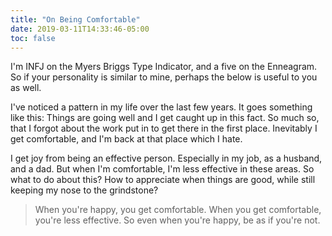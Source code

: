 ```yaml
---
title: "On Being Comfortable"
date: 2019-03-11T14:33:46-05:00
toc: false
---
```


I'm INFJ on the Myers Briggs Type Indicator, and a five on the Enneagram. So if your personality is similar to mine, perhaps the below is useful to you as well.

<!--more-->

I've noticed a pattern in my life over the last few years. It goes something like this: Things are going well and I get caught up in this fact. So much so, that I forgot about the work put in to get there in the first place. Inevitably I get comfortable, and I'm back at that place which I hate.

I get joy from being an effective person. Especially in my job, as a husband, and a dad. But when I'm comfortable, I'm less effective in these areas. So what to do about this? How to appreciate when things are good, while still keeping my nose to the grindstone? 

> When you're happy, you get comfortable. When you get comfortable, you're less effective. So even when you're happy, be as if you're not. 
